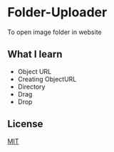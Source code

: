 # Folder-Uploader

To open image folder in website

## What I learn

- Object URL
- Creating ObjectURL
- Directory
- Drag
- Drop

## License

[MIT](LICENSE)
